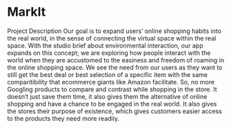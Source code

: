 MarkIt
====

Project Description
Our goal is to expand users’ online shopping habits into the real world, in the sense of connecting the virtual space within the real space. With the studio brief about environmental interaction, our app expands on this concept; we are exploring how people interact with the world when they are accustomed to the easiness and freedom of roaming in the online shopping space. We see the need from our users as they want to still get the best deal or best selection of a specific item with the same comparitibility that ecommerce giants like Amazon facilitate. So, no more Googling products to compare and contrast while shopping in the store. It doesn’t just save them time, it also gives them the alternative of online shopping and have a chance to be engaged in the real world. It also gives the stores their purpose of existence, which gives customers easier access to the products they need more readily.
